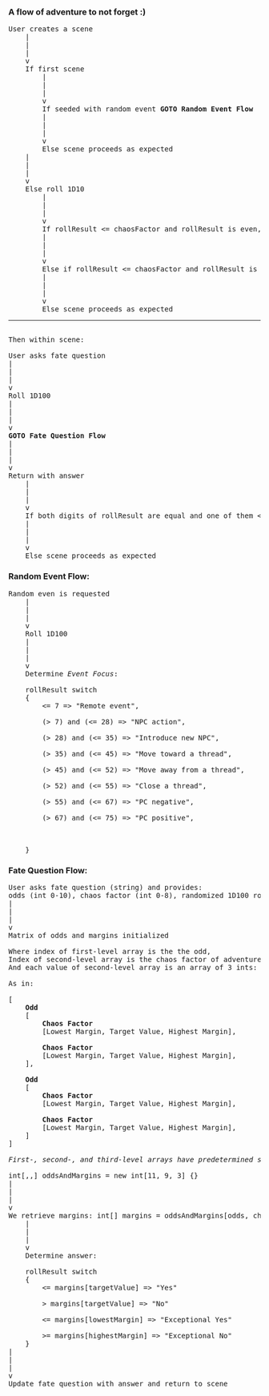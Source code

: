 ### A flow of adventure to not forget :) ###
<pre>
User creates a scene
    |
    |
    |
    v
    If first scene
        |
        |
        |
        v
        If seeded with random event <b>GOTO Random Event Flow</b>
        |
        |
        |
        v
        Else scene proceeds as expected
    |
    |
    |
    v
    Else roll 1D10
        |
        |
        |
        v
        If rollResult <= chaosFactor and rollResult is even, <b>GOTO Random Event Flow</b>
        |
        |
        |
        v
        Else if rollResult <= chaosFactor and rollResult is odd, scene is <i>altered</i>
        |
        |
        |
        v
        Else scene proceeds as expected
<hr/>
Then within scene:

User asks fate question
|
|
|
v
Roll 1D100
|
|
|
v
<b>GOTO Fate Question Flow</b>
|
|
|
v
Return with answer
    |
    |
    |
    v
    If both digits of rollResult are equal and one of them <= chaosFactor <b>GOTO Random Event Flow</b>
    |
    |
    |
    v
    Else scene proceeds as expected
</pre>


### Random Event Flow: ###
<pre>
Random even is requested
    |
    |
    |
    v
    Roll 1D100
    |
    |
    |
    v
    Determine <i>Event Focus</i>:

    rollResult switch
    {
        <= 7 => "Remote event",

        (> 7) and (<= 28) => "NPC action",

        (> 28) and (<= 35) => "Introduce new NPC",

        (> 35) and (<= 45) => "Move toward a thread",

        (> 45) and (<= 52) => "Move away from a thread",

        (> 52) and (<= 55) => "Close a thread",

        (> 55) and (<= 67) => "PC negative",

        (> 67) and (<= 75) => "PC positive",

        

    }
</pre>


### Fate Question Flow:
<pre>
User asks fate question (string) and provides:
odds (int 0-10), chaos factor (int 0-8), randomized 1D100 roll (int 1-100)
|
|
|
v
Matrix of odds and margins initialized

Where index of first-level array is the the odd,
Index of second-level array is the chaos factor of adventure
And each value of second-level array is an array of 3 ints: lowest margin, target value, highest margin

As in:

[
    <b>Odd</b>
    [
        <b>Chaos Factor</b>
        [Lowest Margin, Target Value, Highest Margin],

        <b>Chaos Factor</b>
        [Lowest Margin, Target Value, Highest Margin],
    ],

    <b>Odd</b>
    [
        <b>Chaos Factor</b>
        [Lowest Margin, Target Value, Highest Margin],

        <b>Chaos Factor</b>
        [Lowest Margin, Target Value, Highest Margin],
    ]
]

<i>First-, second-, and third-level arrays have predetermined size:</i>

int[,,] oddsAndMargins = new int[11, 9, 3] {}
|
|
|
v
We retrieve margins: int[] margins = oddsAndMargins[odds, chaosFactor]
    |
    |
    |
    v
    Determine answer:

    rollResult switch
    {
        <= margins[targetValue] => "Yes"

        > margins[targetValue] => "No"

        <= margins[lowestMargin] => "Exceptional Yes"

        >= margins[highestMargin] => "Exceptional No"
    }
|
|
|
v
Update fate question with answer and return to scene
</pre>